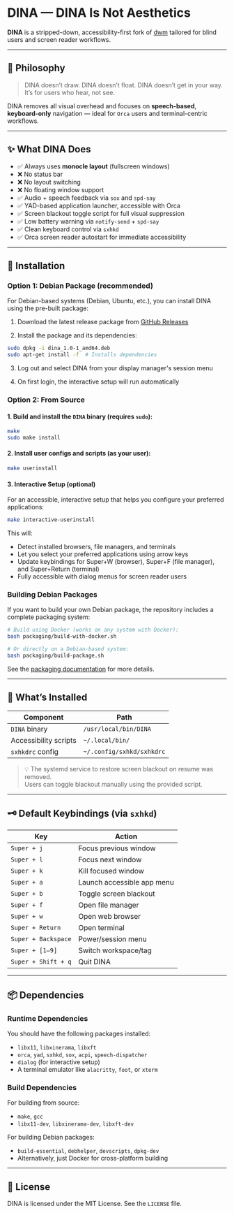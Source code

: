 # DINA — DINA Is Not Aesthetics

**DINA** is a stripped-down, accessibility-first fork of [dwm](https://dwm.suckless.org/) tailored for blind users and screen reader workflows.

---

## 🧠 Philosophy

> DINA doesn’t draw. DINA doesn’t float. DINA doesn’t get in your way.  
> It’s for users who hear, not see.

DINA removes all visual overhead and focuses on **speech-based**, **keyboard-only** navigation — ideal for `Orca` users and terminal-centric workflows.

---

## ✨ What DINA Does

- ✅ Always uses **monocle layout** (fullscreen windows)
- ❌ No status bar
- ❌ No layout switching
- ❌ No floating window support
- ✅ Audio + speech feedback via `sox` and `spd-say`
- ✅ YAD-based application launcher, accessible with Orca
- ✅ Screen blackout toggle script for full visual suppression
- ✅ Low battery warning via `notify-send` + `spd-say`
- ✅ Clean keyboard control via `sxhkd`
- ✅ Orca screen reader autostart for immediate accessibility

---

## 🧱 Installation

### Option 1: Debian Package (recommended)

For Debian-based systems (Debian, Ubuntu, etc.), you can install DINA using the pre-built package:

1. Download the latest release package from [GitHub Releases](https://github.com/aaron-gh/DINA/releases)

2. Install the package and its dependencies:

```sh
sudo dpkg -i dina_1.0-1_amd64.deb
sudo apt-get install -f  # Installs dependencies
```

3. Log out and select DINA from your display manager's session menu

4. On first login, the interactive setup will run automatically

### Option 2: From Source

#### 1. Build and install the `DINA` binary (requires `sudo`):

```sh
make
sudo make install
```

#### 2. Install user configs and scripts (as your user):

```sh
make userinstall
```

#### 3. Interactive Setup (optional)

For an accessible, interactive setup that helps you configure your preferred applications:

```sh
make interactive-userinstall
```

This will:
- Detect installed browsers, file managers, and terminals
- Let you select your preferred applications using arrow keys
- Update keybindings for Super+W (browser), Super+F (file manager), and Super+Return (terminal)
- Fully accessible with dialog menus for screen reader users

### Building Debian Packages

If you want to build your own Debian package, the repository includes a complete packaging system:

```sh
# Build using Docker (works on any system with Docker):
bash packaging/build-with-docker.sh

# Or directly on a Debian-based system:
bash packaging/build-package.sh
```

See the [packaging documentation](packaging/README.md) for more details.

---

## 📁 What’s Installed

| Component                  | Path                                      |
|---------------------------|-------------------------------------------|
| `DINA` binary             | `/usr/local/bin/DINA`                     |
| Accessibility scripts     | `~/.local/bin/`                           |
| `sxhkdrc` config          | `~/.config/sxhkd/sxhkdrc`                 |

> 💡 The systemd service to restore screen blackout on resume was removed.  
Users can toggle blackout manually using the provided script.

---

## 🗝️ Default Keybindings (via `sxhkd`)

| Key                        | Action                     |
|---------------------------|----------------------------|
| `Super + j`               | Focus previous window      |
| `Super + l`               | Focus next window          |
| `Super + k`               | Kill focused window        |
| `Super + a`               | Launch accessible app menu |
| `Super + b`               | Toggle screen blackout     |
| `Super + f`               | Open file manager          |
| `Super + w`               | Open web browser           |
| `Super + Return`          | Open terminal              |
| `Super + Backspace`       | Power/session menu         |
| `Super + [1–9]`           | Switch workspace/tag       |
| `Super + Shift + q`       | Quit DINA                  |

---

## 📦 Dependencies

### Runtime Dependencies

You should have the following packages installed:

- `libx11`, `libxinerama`, `libxft`
- `orca`, `yad`, `sxhkd`, `sox`, `acpi`, `speech-dispatcher`
- `dialog` (for interactive setup)
- A terminal emulator like `alacritty`, `foot`, or `xterm`

### Build Dependencies

For building from source:
- `make`, `gcc`
- `libx11-dev`, `libxinerama-dev`, `libxft-dev`

For building Debian packages:
- `build-essential`, `debhelper`, `devscripts`, `dpkg-dev`
- Alternatively, just Docker for cross-platform building

---

## 🔗 License

DINA is licensed under the MIT License. See the `LICENSE` file.
